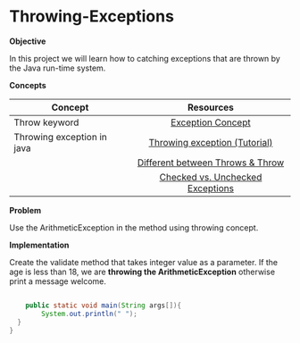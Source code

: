 # Throwing-Exceptions



**Objective**

In this project we will learn how to catching exceptions that are thrown by the Java run-time system. 

**Concepts**

| Concept   |      Resources      |
|----------|:-------------:|
|Throw keyword|[Exception Concept](https://www.digitalocean.com/community/tutorials/exception-handling-in-java)|
|Throwing exception in java |[Throwing exception (Tutorial)](https://www.youtube.com/watch?v=kAOYeVYtukY)|
||[Different between Throws & Throw](https://rollbar.com/blog/how-to-use-the-throws-keyword-in-java-and-when-to-use-throw/#:~:text=The%20throws%20keyword%20is%20used,be%20thrown%20from%20a%20method.)|
||[Checked vs. Unchecked Exceptions ](https://www.youtube.com/watch?v=bCPClyGsVhc)|

**Problem**

Use the ArithmeticException in the method using throwing concept.

**Implementation**

Create the validate method that takes integer value as a parameter. If the age is less than 18, 
we are **throwing the ArithmeticException** otherwise print a message welcome.


```Java

    public static void main(String args[]){   
        System.out.println(" ");    
  }    
}    
```


